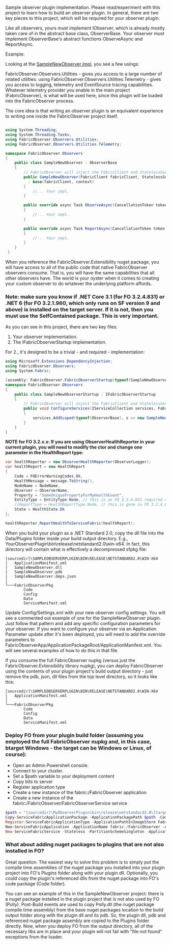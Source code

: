 ﻿Sample observer plugin implementation. Please read/experiment with this project to learn how to build an observer plugin.
In general, there are two key pieces to this project, which will be required for your observer plugin:

Like all observers, yours must implement IObserver, which is already mostly taken care of in the
abstract base class, ObserverBase. Your observer must implement ObserverBase's abstract functions ObserveAsync and ReportAsync.

Example:

Looking at the [SampleNewObserver impl](/SampleObserverPlugin/SampleNewObserver.cs), you see a few usings:

FabricObserver.Observers.Utilities - gives you access to a large number of related utilities.
using FabricObserver.Observers.Utilities.Telemetry - gives you access to logging, telemetry and EventSource tracing capabilities.
Whatever telemetry provider you enable in the main project (FabricObserver), is what will be used here, since this plugin will be loaded into 
the FabricObserver process. 

The core idea is that writing an observer plugin is an equivalent experience to writing one inside the FabricObserver project itself.

``` C#

using System.Threading;
using System.Threading.Tasks;
using FabricObserver.Observers.Utilities;
using FabricObserver.Observers.Utilities.Telemetry;

namespace FabricObserver.Observers
{
    public class SampleNewObserver : ObserverBase
    {
        // FabricObserver will inject the FabricClient and StatelessServiceContext instances at runtime.        
        public SampleNewObserver(FabricClient fabricClient, StatelessServiceContext context)
          : base(fabricClient, context)
        {
            //... Your impl.
        }

        public override async Task ObserveAsync(CancellationToken token)
        {
            //... Your impl.
        }

        public override async Task ReportAsync(CancellationToken token)
        {
            //... Your impl.
        }
    }
 }
```

When you reference the FabricObserver.Extensibility nuget package, you will have access to all of the public code that native FabricObserver observers consume. That is, you will have the same capabilities 
that all other observers have. The world is your oyster when it comes to creating your custom observer to do whatever the underlying platform affords. 

### Note: make sure you know if .NET Core 3.1 (for FO 3.2.4.831) or .NET 6 (for FO 3.2.1.960, which only runs on SF version 9 and above) is installed on the target server. If it is not, then you must use the SelfContained package. This is very important.

As you can see in this project, there are two key files:

1. Your observer implementation.
2. The IFabricObserverStartup implementation.

For 2., it's designed to be a trivial - and required - implementation:

``` C#
using Microsoft.Extensions.DependencyInjection;
using FabricObserver.Observers;
using System.Fabric;

[assembly: FabricObserver.FabricObserverStartup(typeof(SampleNewObserverStartup))]
namespace FabricObserver.Observers
{
    public class SampleNewObserverStartup : IFabricObserverStartup
    {
        // FabricObserver will inject the FabricClient and StatelessServiceContext instances at runtime.
        public void ConfigureServices(IServiceCollection services, FabricClient fabricClient, StatelessServiceContext context)
        {
            services.AddScoped(typeof(ObserverBase), s => new SampleNewObserver(fabricClient, context));
        }
    }
}
```  
  
**NOTE for FO 3.2.x.x: If you are using ObserverHealthReporter in your current plugin, you will need to modify the ctor and change one parameter in the HealthReport type:**
``` C#
var healthReporter = new ObserverHealthReporter(ObserverLogger);
var healthReport = new HealthReport
{
    Code = FOErrorWarningCodes.Ok,
    HealthMessage = message.ToString(),
    NodeName = NodeName,
    Observer = ObserverName,
    Property = "SomeUniquePropertyForMyHealthEvent",
    EntityType = EntityType.Node, // this is an FO 3.2.4.831 required change.
    //ReportType = HealthReportType.Node, // this is gone in FO 3.2.4.831.
    State = HealthState.Ok
};

healthReporter.ReportHealthToServiceFabric(healthReport);

```

When you build your plugin as a .NET Standard 2.0, copy the dll file into the Data/Plugins folder inside your build output directory. E.g., YourObserverPlugin\bin\release\netstandard2.0\win-x64. In fact, this directory will contain what is effectively a decompressed sfpkg file:  
```
[sourcedir]\SAMPLEOBSERVERPLUGIN\BIN\RELEASE\NETSTANDARD2.0\WIN-X64  
│   ApplicationManifest.xml  
|   SampleNewObserver.dll  
|   SampleNewObserver.pdb  
|   SampleNewObserver.deps.json  
│  
└───FabricObserverPkg  
        Code  
        Config  
        Data  
        ServiceManifest.xml        
```
Update Config/Settings.xml with your new observer config settings. You will see a commented out example of one for the SampleNewObserver plugin. Just follow that pattern and add any specific configuration parameters for your observer. If you want to configure your observer via an Application Parameter update after it's been deployed, you will need to add the override parameters to FabricObserverApp/ApplicationPackageRoot/ApplicationManifest.xml. You will see several examples of how to do this in that
file. 

If you consume the full FabricObserver nupkg (versus just the FabricObserver.Extensibility library nupkg), you can deploy FabricObserver using the contents of your plugin project's build output directory - just remove the pdb, json, dll files from the top level directory, so it looks like this:
```
[sourcedir]\SAMPLEOBSERVERPLUGIN\BIN\RELEASE\NETSTANDARD2.0\WIN-X64
│   ApplicationManifest.xml  
│  
└───FabricObserverPkg  
        Code  
        Config  
        Data  
        ServiceManifest.xml        
```

### Deploy FO from your plugin build folder (assuming you employed the full FabricObserver nupkg and, in this case, btarget Windows - the target can be Windows or Linux, of course): 

* Open an Admin Powershell console.
* Connect to your cluster.
* Set a $path variable to your deployment content
* Copy bits to server
* Register application type
* Create a new instance of the fabric:/FabricObserver application
* Create a new instance of the fabric:/FabricObserver/FabricObserverService service
```Powershell
$path = "[sourcedir]\MyObserverPlugin\bin\release\netstandard2.0\[target os platform, e.g., win-x64 or linux-x64]"
Copy-ServiceFabricApplicationPackage -ApplicationPackagePath $path -CompressPackage -ApplicationPackagePathInImageStore FabricObserverV323831 -TimeoutSec 1800
Register-ServiceFabricApplicationType -ApplicationPathInImageStore FabricObserverV323831
New-ServiceFabricApplication -ApplicationName fabric:/FabricObserver -ApplicationTypeName FabricObserverType -ApplicationTypeVersion 3.2.4.831
New-ServiceFabricService -Stateless -PartitionSchemeSingleton -ApplicationName fabric:/FabricObserver -ServiceName fabric:/FabricObserver/FabricObserverService -ServiceTypeName FabricObserverType -InstanceCount -1
```  


### What about adding nuget packages to plugins that are not also installed in FO? 

Great question. The easiest way to solve this problem is to simply put the compile time assemblies of the nuget package 
you installed into your plugin project into FO's Plugins folder along with your plugin dll. Optionally, you could copy the plugin's
referenced dlls from the nuget package into FO's code package (Code folder). 

You can see an example of this in the SampleNewObserver project: there is a nuget package installed in the plugin project that is 
not also used by FO (Polly). Post-Build events are used to copy Polly.dll (the nuget package compile time assembly) from the base nuget packages location
to the build output folder along with the plugin dll and its pdb. So, the plugin dll, pdb and referenced nuget package assembly are copied to the Plugins folder
directly. Now, when you deploy FO from the output directory, all of the necessary libs are in place and your plugin will not fail with "file not found" exceptions from the loader.
